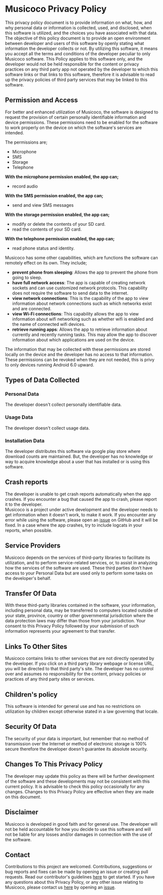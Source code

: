 # Musicoco Privacy Policy

This privacy policy document is to provide information on what, how, and why personal data or information is collected, used, and disclosed, when this software is utilized, and the choices you have associated with that data. The objective of this policy document is to provide an open environment between developer and users of this software by openly stating what information the developer collects or not. By utilizing this software, it means you accept all the terms and conditions of the developer peculiar to only Musicoco software. This Policy applies to this software only, and the developer would not be held responsible for the content or privacy practices on any third party app not operated by the developer to which this software links or that links to this software, therefore it is advisable to read up the privacy policies of third party services that may be linked to this software.


## Permission and Access

For better and enhanced utilization of Musicoco, the software is designed to request the provision of certain personally identifiable information and device permissions. These permissions need to be enabled for the software to work properly on the device on which the software's services are intended.

The permissions are;


- Microphone
- SMS
- Storage
- Telephone

**With the microphone permission enabled, the app can;**

- record audio

**With the SMS permission enabled, the app can;**

- send and view SMS messages

**With the storage permission enabled, the app can;**

- modify or delete the contents of your SD card.
- read the contents of your SD card. 

**With the telephone permission enabled, the app can;**

- read phone status and identity. 


Musicoco has some other capabilities, which are functions the software can remotely effect on its own. They include; 

- **prevent phone from sleeping**: Allows the app to prevent the phone from going to sleep.
- **have full network access**: The app is capable of creating network sockets and can use customized network protocols. This capability does not require the software to send data to the internet.
- **view network connections**: This is the capability of the app to view information about network connections such as which networks exist and are connected.
- **view Wi-Fi connections**: This capability allows the app to view information about wifi networking such as whether wifi is enabled and the name of connected wifi devices.
- **retrieve running apps**: Allows the app to retrieve information about currently and recently running tasks. This may allow the app to discover information about which applications are used on the device. 


The information that may be collected with these permissions are stored locally on the device and the developer has no access to that information. These permissions can be revoked when they are not needed, this is privy to only devices running Android 6.0 upward.

## Types of Data Collected

### Personal Data
The developer doesn't collect personally identifiable data. 

### Usage Data
The developer doesn't collect usage data.

### Installation Data
The developer distributes this software via google play store where download counts are maintained. But, the developer has no knowledge or way to acquire knowledge about a user that has installed or is using this software. 

## Crash reports
The developer is unable to get crash reports automatically when the app crashes. If you encounter a bug that caused the app to crash, please report it to the developer.  
Musicoco is a project under active development and the developer needs to get information when it doesn't work, to make it work. If you encounter any error while using the software, please open an [issue](https://github.com/DuanJiaNing/Musicoco/issues/new) on GitHub and it will be fixed. In a case where the app crashes, try to include logcats in your reports, when possible.

## Service Providers

Musicoco depends on the services of third-party libraries to facilitate its utilization, and to perform service-related services, or, to assist in analyzing how the services of the software are used. These third parties don't have access to your Personal Data but are used only to perform some tasks on the developer's behalf. 


## Transfer Of Data
With these third-party libraries contained in the software, your information, including personal data, may be transferred to computers located outside of your state, province, country or other governmental jurisdiction where the data protection laws may differ than those from your jurisdiction. Your consent to this Privacy Policy followed by your submission of such information represents your agreement to that transfer.

## Links To Other Sites

Musicoco contains links to other services that are not directly operated by the developer. If you click on a third party library webpage or license URL, you will be directed to that third party's site. The developer has no control over and assumes no responsibility for the content, privacy policies or practices of any third party sites or services.


## Children's policy

This software is intended for general use and has no restrictions on utilization by children except otherwise stated in a law governing that locale.


## Security Of Data

The security of your data is important, but remember that no method of transmission over the Internet or method of electronic storage is 100% secure therefore the developer doesn't guarantee its absolute security.

## Changes To This Privacy Policy

The developer may update this policy as there will be further development of the software and these developments may not be consistent with this current policy. It is advisable to check this policy occasionally for any changes. Changes to this Privacy Policy are effective when they are made on this document.

## Disclaimer

Musicoco is developed in good faith and for general use. The developer will not be held accountable for how you decide to use this software and will not be liable for any losses and/or damages in connection with the use of the software.

## Contact

Contributions to this project are welcomed. Contributions, suggestions or bug reports and fixes can be made by opening an issue or creating pull requests. Read our contributor's guidelines [here]() to get started. 
If you have any questions about this Privacy Policy, or any other issue relating to Musicoco, please contact us [here](https://github.com/DuanJiaNing/Musicoco) by opening an [issue](https://github.com/DuanJiaNing/Musicoco/issues/new). 
